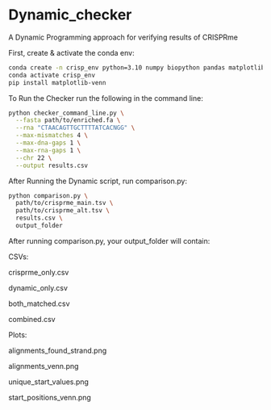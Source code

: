 # Dynamic_checker
A Dynamic Programming approach for verifying results of CRISPRme

First, create & activate the conda env:

```bash
conda create -n crisp_env python=3.10 numpy biopython pandas matplotlib matplotlib-venn -c conda-forge
conda activate crisp_env
pip install matplotlib-venn
```

To Run the Checker run the following in the command line:
```bash
python checker_command_line.py \
  --fasta path/to/enriched.fa \
  --rna "CTAACAGTTGCTTTTATCACNGG" \
  --max-mismatches 4 \
  --max-dna-gaps 1 \
  --max-rna-gaps 1 \
  --chr 22 \
  --output results.csv 
```
After Running the Dynamic script, run comparison.py:
```bash
python comparison.py \
  path/to/crisprme_main.tsv \
  path/to/crisprme_alt.tsv \
  results.csv \
  output_folder
```

After running comparison.py, your output_folder will contain:

CSVs:

crisprme_only.csv

dynamic_only.csv

both_matched.csv

combined.csv

Plots:

alignments_found_strand.png

alignments_venn.png

unique_start_values.png

start_positions_venn.png
